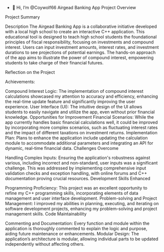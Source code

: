 - 👋 Hi, I’m @Coywolf66
Airgead Banking App Project Overview

Project Summary

Description
The Airgead Banking App is a collaborative initiative developed with a local high school to create an interactive C++ application. This educational tool is designed to teach high school students the foundational principles of fiscal responsibility, focusing on investments and compound interest. Users can input investment amounts, interest rates, and investment durations to see projections of potential earnings. The hands-on approach of the app aims to illustrate the power of compound interest, empowering students to take charge of their financial futures.

Reflection on the Project

Achievements: 

Compound Interest Logic: The implementation of compound interest calculations showcased my attention to accuracy and efficiency, enhancing the real-time update feature and significantly improving the user experience.
User Interface (UI): The intuitive design of the UI allows students to easily navigate and utilize the app, even without prior financial knowledge.
Opportunities for Improvement
Financial Scenarios: While the app currently handles basic financial calculations well, it could be improved by incorporating more complex scenarios, such as fluctuating interest rates and the impact of different taxations on investment returns.
Implementation Plan: Plans to enhance the application include updating the calculation module to accommodate additional parameters and integrating an API for dynamic, real-time financial data.
Challenges Overcome

Handling Complex Inputs: Ensuring the application's robustness against various, including incorrect and non-standard, user inputs was a significant challenge. This was addressed by implementing comprehensive input validation checks and exception handling, with online forums and C++ documentation proving crucial resources.
Development Skills Enhanced

Programming Proficiency: This project was an excellent opportunity to refine my C++ programming skills, incorporating elements of data management and user interface development.
Problem-solving and Project Management: I improved my abilities in planning, executing, and iterating on software development projects, enhancing my problem-solving and project management skills.
Code Maintainability

Commenting and Documentation: Every function and module within the application is thoroughly commented to explain the logic and purpose, aiding future maintenance or enhancements.
Modular Design: The application’s architecture is modular, allowing individual parts to be updated independently without affecting others.



